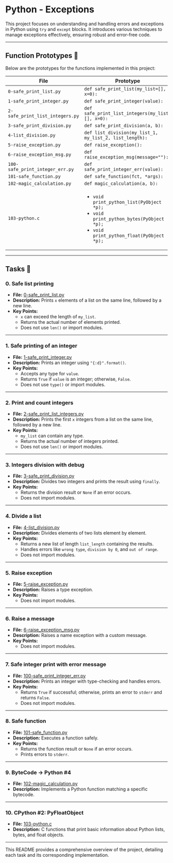 # Python - Exceptions

This project focuses on understanding and handling errors and exceptions in Python using `try` and `except` blocks. It introduces various techniques to manage exceptions effectively, ensuring robust and error-free code.

---

## Function Prototypes :floppy_disk:

Below are the prototypes for the functions implemented in this project:

| File                             | Prototype                                               |
| -------------------------------- | ------------------------------------------------------- |
| `0-safe_print_list.py`           | `def safe_print_list(my_list=[], x=0):`                 |
| `1-safe_print_integer.py`        | `def safe_print_integer(value):`                        |
| `2-safe_print_list_integers.py`  | `def safe_print_list_integers(my_list=[], x=0):`        |
| `3-safe_print_division.py`       | `def safe_print_division(a, b):`                        |
| `4-list_division.py`             | `def list_division(my_list_1, my_list_2, list_length):` |
| `5-raise_exception.py`           | `def raise_exception():`                                |
| `6-raise_exception_msg.py`       | `def raise_exception_msg(message=""):`                  |
| `100-safe_print_integer_err.py`  | `def safe_print_integer_err(value):`                    |
| `101-safe_function.py`           | `def safe_function(fct, *args):`                        |
| `102-magic_calculation.py`       | `def magic_calculation(a, b):`                          |
| `103-python.c`                   | <ul><li>`void print_python_list(PyObject *p);`</li><li>`void print_python_bytes(PyObject *p);`</li><li>`void print_python_float(PyObject *p);`</li></ul> |

---

## Tasks :page_with_curl:

### **0. Safe list printing**
- **File:** [0-safe_print_list.py](./0-safe_print_list.py)
- **Description:** Prints `x` elements of a list on the same line, followed by a new line.
- **Key Points:**
  - `x` can exceed the length of `my_list`.
  - Returns the actual number of elements printed.
  - Does not use `len()` or import modules.

---

### **1. Safe printing of an integer**
- **File:** [1-safe_print_integer.py](./1-safe_print_integer.py)
- **Description:** Prints an integer using `"{:d}".format()`.
- **Key Points:**
  - Accepts any type for `value`.
  - Returns `True` if `value` is an integer; otherwise, `False`.
  - Does not use `type()` or import modules.

---

### **2. Print and count integers**
- **File:** [2-safe_print_list_integers.py](./2-safe_print_list_integers.py)
- **Description:** Prints the first `x` integers from a list on the same line, followed by a new line.
- **Key Points:**
  - `my_list` can contain any type.
  - Returns the actual number of integers printed.
  - Does not use `len()` or import modules.

---

### **3. Integers division with debug**
- **File:** [3-safe_print_division.py](./3-safe_print_division.py)
- **Description:** Divides two integers and prints the result using `finally`.
- **Key Points:**
  - Returns the division result or `None` if an error occurs.
  - Does not import modules.

---

### **4. Divide a list**
- **File:** [4-list_division.py](./4-list_division.py)
- **Description:** Divides elements of two lists element by element.
- **Key Points:**
  - Returns a new list of length `list_length` containing the results.
  - Handles errors like `wrong type`, `division by 0`, and `out of range`.
  - Does not import modules.

---

### **5. Raise exception**
- **File:** [5-raise_exception.py](./5-raise_exception.py)
- **Description:** Raises a type exception.
- **Key Points:**
  - Does not import modules.

---

### **6. Raise a message**
- **File:** [6-raise_exception_msg.py](./6-raise_exception_msg.py)
- **Description:** Raises a name exception with a custom message.
- **Key Points:**
  - Does not import modules.

---

### **7. Safe integer print with error message**
- **File:** [100-safe_print_integer_err.py](./100-safe_print_integer_err.py)
- **Description:** Prints an integer with type-checking and handles errors.
- **Key Points:**
  - Returns `True` if successful; otherwise, prints an error to `stderr` and returns `False`.
  - Does not import modules.

---

### **8. Safe function**
- **File:** [101-safe_function.py](./101-safe_function.py)
- **Description:** Executes a function safely.
- **Key Points:**
  - Returns the function result or `None` if an error occurs.
  - Prints errors to `stderr`.

---

### **9. ByteCode -> Python #4**
- **File:** [102-magic_calculation.py](./102-magic_calculation.py)
- **Description:** Implements a Python function matching a specific bytecode.

---

### **10. CPython #2: PyFloatObject**
- **File:** [103-python.c](./103-python.c)
- **Description:** C functions that print basic information about Python lists, bytes, and float objects.

---

This README provides a comprehensive overview of the project, detailing each task and its corresponding implementation.
